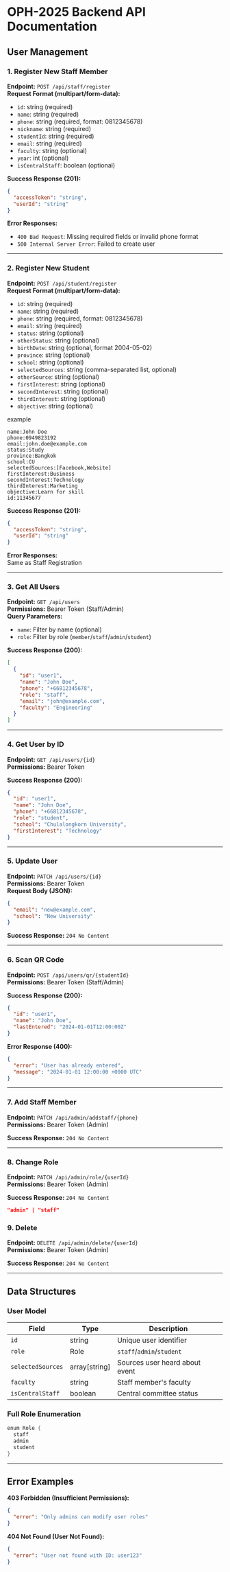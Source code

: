# OPH-2025 Backend API Documentation

## User Management

### 1. Register New Staff Member
**Endpoint:** `POST /api/staff/register`  
**Request Format (multipart/form-data):**
- `id`: string (required)
- `name`: string (required)
- `phone`: string (required, format: 0812345678)
- `nickname`: string (required)
- `studentId`: string (required)
- `email`: string (required)
- `faculty`: string (optional)
- `year`: int (optional)
- `isCentralStaff`: boolean (optional)

**Success Response (201):**
```json
{
  "accessToken": "string",
  "userId": "string"
}
```

**Error Responses:**
- `400 Bad Request`: Missing required fields or invalid phone format
- `500 Internal Server Error`: Failed to create user

---

### 2. Register New Student
**Endpoint:** `POST /api/student/register`  
**Request Format (multipart/form-data):**
- `id`: string (required)
- `name`: string (required)
- `phone`: string (required, format: 0812345678)
- `email`: string (required)
- `status`: string (optional)
- `otherStatus`: string (optional)
- `birthDate`: string (optional, format 2004-05-02)
- `province`: string (optional)
- `school`: string (optional)
- `selectedSources`: string (comma-separated list, optional)
- `otherSource`: string (optional)
- `firstInterest`: string (optional)
- `secondInterest`: string (optional)
- `thirdInterest`: string (optional)
- `objective`: string (optional)

example
```
name:John Doe
phone:0949823192
email:john.doe@example.com
status:Study
province:Bangkok
school:CU
selectedSources:[Facebook,Website]	
firstInterest:Business
secondInterest:Technology
thirdInterest:Marketing
objective:Learn for skill
id:11345677
```

**Success Response (201):**
```json
{
  "accessToken": "string",
  "userId": "string"
}
```

**Error Responses:**  
Same as Staff Registration

---

### 3. Get All Users
**Endpoint:** `GET /api/users`  
**Permissions:** Bearer Token (Staff/Admin)  
**Query Parameters:**
- `name`: Filter by name (optional)
- `role`: Filter by role (`member`/`staff`/`admin`/`student`)

**Success Response (200):**
```json
[
  {
    "id": "user1",
    "name": "John Doe",
    "phone": "+66812345678",
    "role": "staff",
    "email": "john@example.com",
    "faculty": "Engineering"
  }
]
```

---

### 4. Get User by ID
**Endpoint:** `GET /api/users/{id}`  
**Permissions:** Bearer Token

**Success Response (200):**
```json
{
  "id": "user1",
  "name": "John Doe",
  "phone": "+66812345678",
  "role": "student",
  "school": "Chulalongkorn University",
  "firstInterest": "Technology"
}
```

---

### 5. Update User
**Endpoint:** `PATCH /api/users/{id}`  
**Permissions:** Bearer Token  
**Request Body (JSON):**
```json
{
  "email": "new@example.com",
  "school": "New University"
}
```

**Success Response:** `204 No Content`

---

### 6. Scan QR Code
**Endpoint:** `POST /api/users/qr/{studentId}`  
**Permissions:** Bearer Token (Staff/Admin)

**Success Response (200):**
```json
{
  "id": "user1",
  "name": "John Doe",
  "lastEntered": "2024-01-01T12:00:00Z"
}
```

**Error Response (400):**
```json
{
  "error": "User has already entered",
  "message": "2024-01-01 12:00:00 +0000 UTC"
}
```

---

### 7. Add Staff Member
**Endpoint:** `PATCH /api/admin/addstaff/{phone}`  
**Permissions:** Bearer Token (Admin)

**Success Response:** `204 No Content`

---

### 8. Change Role
**Endpoint:** `PATCH /api/admin/role/{userId}`  
**Permissions:** Bearer Token (Admin)

**Success Response:** `204 No Content`
```json
"admin" | "staff"
```

### 9. Delete
**Endpoint:** `DELETE /api/admin/delete/{userId}`  
**Permissions:** Bearer Token (Admin)

**Success Response:** `204 No Content`

---

## Data Structures

### User Model
| Field             | Type            | Description                     |
|-------------------|-----------------|---------------------------------|
| `id`              | string          | Unique user identifier          |
| `role`            | Role            | `staff`/`admin`/`student` |
| `selectedSources` | array[string]   | Sources user heard about event  |
| `faculty`         | string          | Staff member's faculty          |
| `isCentralStaff`  | boolean         | Central committee status        |

### Full Role Enumeration
```go
enum Role {
  staff
  admin
  student
}
```

---

## Error Examples
**403 Forbidden (Insufficient Permissions):**
```json
{
  "error": "Only admins can modify user roles"
}
```

**404 Not Found (User Not Found):**
```json
{
  "error": "User not found with ID: user123"
}
```